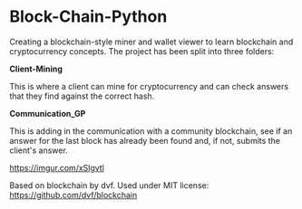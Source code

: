 # Block-Chain-Python

Creating a blockchain-style miner and wallet viewer to learn blockchain and cryptocurrency concepts.  The project has been split into three folders:

**Client-Mining**

This is where a client can mine for cryptocurrency and can check answers that they find against the correct hash.

**Communication_GP**

This is adding in the communication with a community blockchain, see if an answer for the last block has already been found and, if not, submits the client's answer.

https://imgur.com/xSlgvtl

Based on blockchain by dvf.  Used under MIT license:  https://github.com/dvf/blockchain